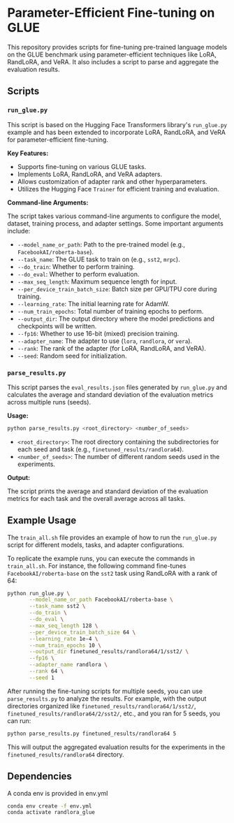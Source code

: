 # Parameter-Efficient Fine-tuning on GLUE

This repository provides scripts for fine-tuning pre-trained language models on the GLUE benchmark using parameter-efficient techniques like LoRA, RandLoRA, and VeRA. It also includes a script to parse and aggregate the evaluation results.

## Scripts

### `run_glue.py`

This script is based on the Hugging Face Transformers library's `run_glue.py` example and has been extended to incorporate LoRA, RandLoRA, and VeRA for parameter-efficient fine-tuning.

**Key Features:**

- Supports fine-tuning on various GLUE tasks.
- Implements LoRA, RandLoRA, and VeRA adapters.
- Allows customization of adapter rank and other hyperparameters.
- Utilizes the Hugging Face `Trainer` for efficient training and evaluation.

**Command-line Arguments:**

The script takes various command-line arguments to configure the model, dataset, training process, and adapter settings. Some important arguments include:

- `--model_name_or_path`: Path to the pre-trained model (e.g., `FacebookAI/roberta-base`).
- `--task_name`: The GLUE task to train on (e.g., `sst2`, `mrpc`).
- `--do_train`: Whether to perform training.
- `--do_eval`: Whether to perform evaluation.
- `--max_seq_length`: Maximum sequence length for input.
- `--per_device_train_batch_size`: Batch size per GPU/TPU core during training.
- `--learning_rate`: The initial learning rate for AdamW.
- `--num_train_epochs`: Total number of training epochs to perform.
- `--output_dir`: The output directory where the model predictions and checkpoints will be written.
- `--fp16`: Whether to use 16-bit (mixed) precision training.
- `--adapter_name`: The adapter to use (`lora`, `randlora`, or `vera`).
- `--rank`: The rank of the adapter (for LoRA, RandLoRA, and VeRA).
- `--seed`: Random seed for initialization.

### `parse_results.py`

This script parses the `eval_results.json` files generated by `run_glue.py` and calculates the average and standard deviation of the evaluation metrics across multiple runs (seeds).

**Usage:**

```bash
python parse_results.py <root_directory> <number_of_seeds>
```

- `<root_directory>`: The root directory containing the subdirectories for each seed and task (e.g., `finetuned_results/randlora64`).
- `<number_of_seeds>`: The number of different random seeds used in the experiments.

**Output:**

The script prints the average and standard deviation of the evaluation metrics for each task and the overall average across all tasks.

## Example Usage

The `train_all.sh` file provides an example of how to run the `run_glue.py` script for different models, tasks, and adapter configurations.

To replicate the example runs, you can execute the commands in `train_all.sh`. For instance, the following command fine-tunes `FacebookAI/roberta-base` on the `sst2` task using RandLoRA with a rank of 64:

```bash
python run_glue.py \
       --model_name_or_path FacebookAI/roberta-base \
       --task_name sst2 \
       --do_train \
       --do_eval \
       --max_seq_length 128 \
       --per_device_train_batch_size 64 \
       --learning_rate 1e-4 \
       --num_train_epochs 10 \
       --output_dir finetuned_results/randlora64/1/sst2/ \
       --fp16 \
       --adapter_name randlora \
       --rank 64 \
       --seed 1
```

After running the fine-tuning scripts for multiple seeds, you can use `parse_results.py` to analyze the results. For example, with the output directories organized like `finetuned_results/randlora64/1/sst2/`, `finetuned_results/randlora64/2/sst2/`, etc., and you ran for 5 seeds, you can run:

```bash
python parse_results.py finetuned_results/randlora64 5
```

This will output the aggregated evaluation results for the experiments in the `finetuned_results/randlora64` directory.

## Dependencies

A conda env is provided in env.yml

```bash
conda env create -f env.yml
conda activate randlora_glue
```